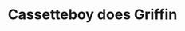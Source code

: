 ---
layout: post
title: Cassetteboy does Griffin
type: youtube
video_url: http://www.youtube.com/v/_QAvkFS_cgk
topics:
 - meta
 - test
---